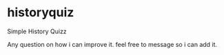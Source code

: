 # historyquiz
Simple History Quizz

Any question on how i can improve it. feel free to message so i can add it.
